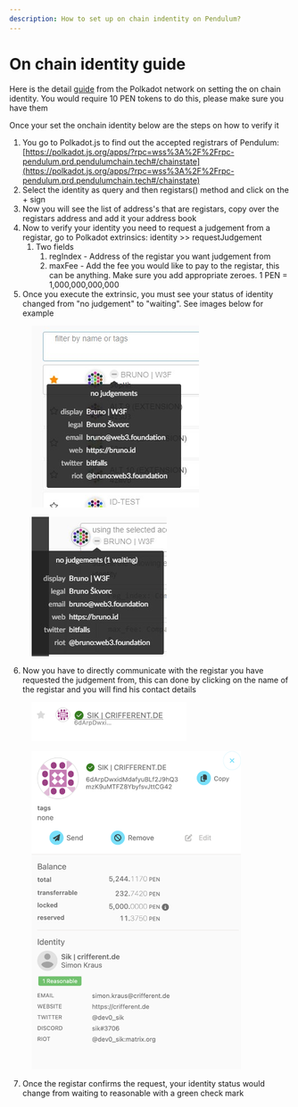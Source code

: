 ```yaml
---
description: How to set up on chain indentity on Pendulum?
---
```


# On chain identity guide

Here is the detail [guide](https://support.polkadot.network/support/solutions/articles/65000181981-how-to-set-and-clear-an-identity) from the Polkadot network on setting the on chain identity. You would require 10 PEN tokens to do this, please make sure you have them

Once your set the onchain identity below are the steps on how to verify it

1. You go to Polkadot.js to find out the accepted registrars of Pendulum: [https://polkadot.js.org/apps/?rpc=wss%3A%2F%2Frpc-pendulum.prd.pendulumchain.tech#/chainstate](https://polkadot.js.org/apps/?rpc=wss%3A%2F%2Frpc-pendulum.prd.pendulumchain.tech#/chainstate)
2. Select the identity as query and then registars() method and click on the + sign
3. Now you will see the list of address's that are registars, copy over the registars address and add it your address book
4. Now to verify your identity you need to request a judgement from a registar, go to Polkadot extrinsics: identity >> requestJudgement
   1. Two fields
      1. regIndex - Address of the registar you want judgement from
      2. maxFee - Add the fee you would like to pay to the registar, this can be anything. Make sure you add appropriate zeroes. 1 PEN = 1,000,000,000,000
5. Once you execute the extrinsic, you must see your status of identity changed from "no judgement" to "waiting". See images below for example&#x20;

<figure><img src="../.gitbook/assets/image (22).png" alt=""><figcaption></figcaption></figure>

<figure><img src="../.gitbook/assets/image (24).png" alt=""><figcaption></figcaption></figure>

6. Now you have to directly communicate with the registar you have requested the judgement from, this can done by clicking on the name of the registar and you will find his contact details



<figure><img src="../.gitbook/assets/Screenshot 2023-10-31 at 12.15.14 PM.png" alt="" width="278"><figcaption></figcaption></figure>

<figure><img src="../.gitbook/assets/image (25).png" alt="" width="375"><figcaption></figcaption></figure>

7. Once the registar confirms the request, your identity status would change from waiting to reasonable with a green check mark
